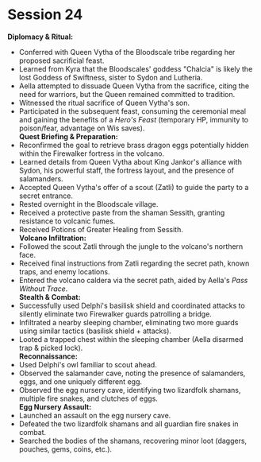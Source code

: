 # Session 24

**Diplomacy & Ritual:**

* Conferred with Queen Vytha of the Bloodscale tribe regarding her proposed sacrificial feast.  
* Learned from Kyra that the Bloodscales' goddess "Chalcia" is likely the lost Goddess of Swiftness, sister to Sydon and Lutheria.  
* Aella attempted to dissuade Queen Vytha from the sacrifice, citing the need for warriors, but the Queen remained committed to tradition.  
* Witnessed the ritual sacrifice of Queen Vytha's son.  
* Participated in the subsequent feast, consuming the ceremonial meal and gaining the benefits of a *Hero's Feast* (temporary HP, immunity to poison/fear, advantage on Wis saves).  
  **Quest Briefing & Preparation:**  
* Reconfirmed the goal to retrieve brass dragon eggs potentially hidden within the Firewalker fortress in the volcano.  
* Learned details from Queen Vytha about King Jankor's alliance with Sydon, his powerful staff, the fortress layout, and the presence of salamanders.  
* Accepted Queen Vytha's offer of a scout (Zatli) to guide the party to a secret entrance.  
* Rested overnight in the Bloodscale village.  
* Received a protective paste from the shaman Sessith, granting resistance to volcanic fumes.  
* Received Potions of Greater Healing from Sessith.  
  **Volcano Infiltration:**  
* Followed the scout Zatli through the jungle to the volcano's northern face.  
* Received final instructions from Zatli regarding the secret path, known traps, and enemy locations.  
* Entered the volcano caldera via the secret path, aided by Aella's *Pass Without Trace*.  
  **Stealth & Combat:**  
* Successfully used Delphi's basilisk shield and coordinated attacks to silently eliminate two Firewalker guards patrolling a bridge.  
* Infiltrated a nearby sleeping chamber, eliminating two more guards using similar tactics (basilisk shield \+ attacks).  
* Looted a trapped chest within the sleeping chamber (Aella disarmed trap & picked lock).  
  **Reconnaissance:**  
* Used Delphi's owl familiar to scout ahead.  
* Observed the salamander cave, noting the presence of salamanders, eggs, and one uniquely different egg.  
* Observed the egg nursery cave, identifying two lizardfolk shamans, multiple fire snakes, and clutches of eggs.  
  **Egg Nursery Assault:**  
* Launched an assault on the egg nursery cave.  
* Defeated the two lizardfolk shamans and all guardian fire snakes in combat.  
* Searched the bodies of the shamans, recovering minor loot (daggers, pouches, gems, coins, etc.).
